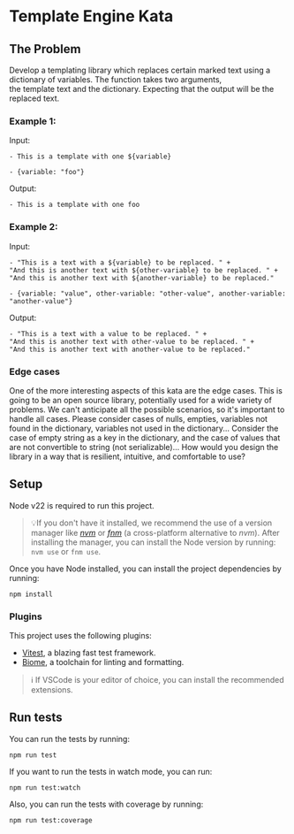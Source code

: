 # Template Engine Kata

## The Problem

Develop a templating library which replaces certain marked text using a
dictionary of variables. The function takes two arguments,  
the template text and the dictionary. Expecting that the output will be the replaced
text.

### Example 1:

Input:

```
- This is a template with one ${variable}

- {variable: "foo"}
```

Output:

```
- This is a template with one foo
```

### Example 2:

Input:

```
- "This is a text with a ${variable} to be replaced. " +
"And this is another text with ${other-variable} to be replaced. " +
"And this is another text with ${another-variable} to be replaced."

- {variable: "value", other-variable: "other-value", another-variable: "another-value"}
```

Output:

```
- "This is a text with a value to be replaced. " +
"And this is another text with other-value to be replaced. " +
"And this is another text with another-value to be replaced."
```

### Edge cases

One of the more interesting aspects of this kata are the edge cases. This is going to be an open source
library, potentially used for a wide variety of problems. We can't anticipate all the possible scenarios,
so it's important to handle all cases.
Please consider cases of nulls, empties, variables not found in the dictionary, variables not used
in the dictionary...
Consider the case of empty string as a key in the dictionary, and the case of values that are not
convertible to string (not serializable)...
How would you design the library in a way that is resilient, intuitive, and comfortable to use?

## Setup

Node v22 is required to run this project.

> 💡If you don't have it installed, we recommend the use of a version manager
> like [_nvm_](https://github.com/nvm-sh/nvm) or [_fnm_](https://github.com/Schniz/fnm) (a cross-platform alternative to
> _nvm_). After installing the manager, you can install the Node version by running: `nvm use` or `fnm use`.

Once you have Node installed, you can install the project dependencies by running:

`npm install`

### Plugins

This project uses the following plugins:

- [Vitest](https://vitest.dev/), a blazing fast test framework.
- [Biome](https://biomejs.dev/), a toolchain for linting and formatting.

> ℹ️ If VSCode is your editor of choice, you can install the recommended extensions.

## Run tests

You can run the tests by running:

`npm run test`

If you want to run the tests in watch mode, you can run:

`npm run test:watch`

Also, you can run the tests with coverage by running:

`npm run test:coverage`
